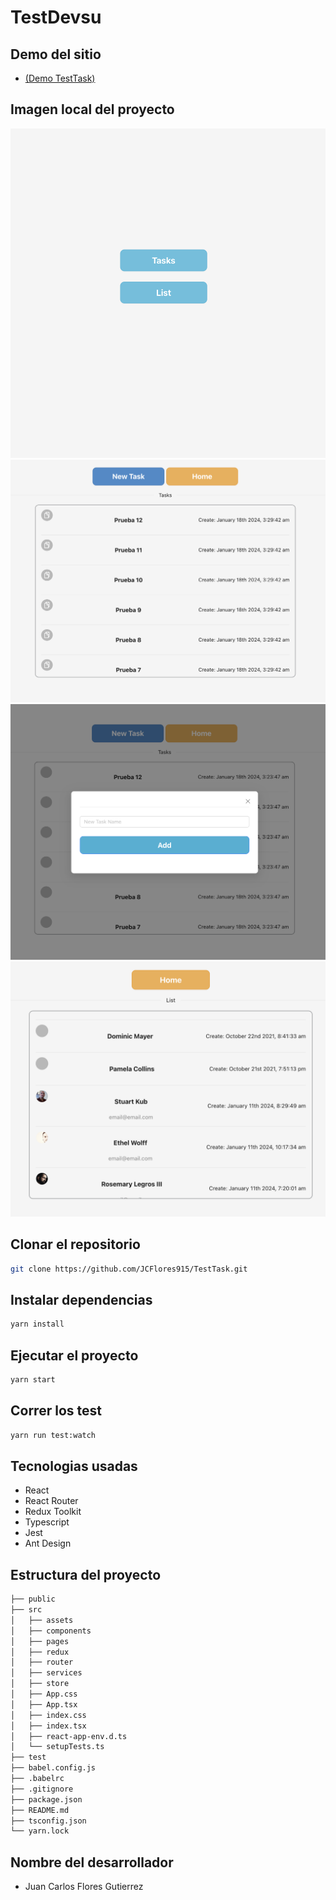 # TestDevsu

## Demo del sitio

- [(Demo TestTask)](https://frontend-task-lb7n.onrender.com/)

## Imagen local del proyecto

![alt text](https://github.com/JCFlores915/TestTask/blob/main/src/assets/home.png?raw=true)
![alt text](https://github.com/JCFlores915/TestTask/blob/main/src/assets/list-task.png?raw=true)
![alt text](https://github.com/JCFlores915/TestTask/blob/main/src/assets/new-task.png?raw=true)
![alt text](https://github.com/JCFlores915/TestTask/blob/main/src/assets/list-user.png?raw=true)

## Clonar el repositorio

```bash
git clone https://github.com/JCFlores915/TestTask.git
```

## Instalar dependencias

```bash
yarn install
```

## Ejecutar el proyecto

```bash
yarn start
```

## Correr los test

```bash
yarn run test:watch
```

## Tecnologias usadas

- React 
- React Router
- Redux Toolkit
- Typescript
- Jest
- Ant Design

## Estructura del proyecto

```bash
├── public
├── src
│   ├── assets
│   ├── components
│   ├── pages
│   ├── redux
│   ├── router
│   ├── services
│   ├── store
│   ├── App.css
│   ├── App.tsx
│   ├── index.css
│   ├── index.tsx
│   ├── react-app-env.d.ts
│   └── setupTests.ts
├── test
├── babel.config.js
├── .babelrc
├── .gitignore
├── package.json
├── README.md
├── tsconfig.json
└── yarn.lock
```

## Nombre del desarrollador

- Juan Carlos Flores Gutierrez
